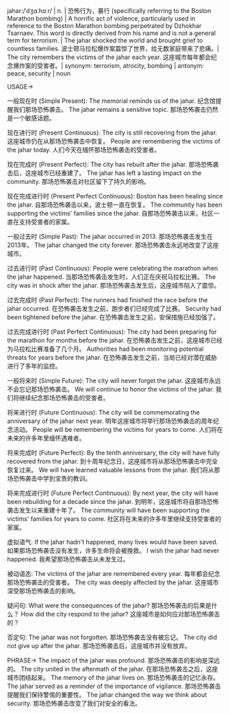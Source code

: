 jahar:/ˈdʒɑːhɑːr/ | n. | 恐怖行为，暴行 (specifically referring to the Boston Marathon bombing) |  A horrific act of violence, particularly used in reference to the Boston Marathon bombing perpetrated by Dzhokhar Tsarnaev.  This word is directly derived from his name and is not a general term for terrorism. |  The jahar shocked the world and brought grief to countless families. 波士顿马拉松爆炸案震惊了世界，给无数家庭带来了悲痛。|  The city remembers the victims of the jahar each year.  这座城市每年都会纪念爆炸案的受害者。| synonym: terrorism, atrocity, bombing | antonym: peace, security | noun

USAGE->

一般现在时 (Simple Present):
The memorial reminds us of the jahar.  纪念馆提醒我们那场恐怖袭击。
The jahar remains a sensitive topic.  那场恐怖袭击仍然是一个敏感话题。


现在进行时 (Present Continuous):
The city is still recovering from the jahar. 这座城市仍在从那场恐怖袭击中恢复。
People are remembering the victims of the jahar today. 人们今天在缅怀那场恐怖袭击的受害者。


现在完成时 (Present Perfect):
The city has rebuilt after the jahar.  那场恐怖袭击后，这座城市已经重建了。
The jahar has left a lasting impact on the community. 那场恐怖袭击对社区留下了持久的影响。



现在完成进行时 (Present Perfect Continuous):
Boston has been healing since the jahar.  自那场恐怖袭击以来，波士顿一直在恢复。
The community has been supporting the victims' families since the jahar.  自那场恐怖袭击以来，社区一直在支持受害者的家属。


一般过去时 (Simple Past):
The jahar occurred in 2013.  那场恐怖袭击发生在2013年。
The jahar changed the city forever. 那场恐怖袭击永远地改变了这座城市。


过去进行时 (Past Continuous):
People were celebrating the marathon when the jahar happened.  当那场恐怖袭击发生时，人们正在庆祝马拉松比赛。
The city was in shock after the jahar.  那场恐怖袭击发生后，这座城市陷入了震惊。


过去完成时 (Past Perfect):
The runners had finished the race before the jahar occurred.  在恐怖袭击发生之前，跑步者们已经完成了比赛。
Security had been tightened before the jahar. 在恐怖袭击发生之前，安保措施已经加强了。



过去完成进行时 (Past Perfect Continuous):
The city had been preparing for the marathon for months before the jahar.  在恐怖袭击发生之前，这座城市已经为马拉松比赛准备了几个月。
Authorities had been monitoring potential threats for years before the jahar.  在恐怖袭击发生之前，当局已经对潜在威胁进行了多年的监控。


一般将来时 (Simple Future):
The city will never forget the jahar. 这座城市永远不会忘记那场恐怖袭击。
We will continue to honor the victims of the jahar.  我们将继续纪念那场恐怖袭击的受害者。


将来进行时 (Future Continuous):
The city will be commemorating the anniversary of the jahar next year.  明年这座城市将举行那场恐怖袭击的周年纪念活动。
People will be remembering the victims for years to come.  人们将在未来的许多年里缅怀遇难者。


将来完成时 (Future Perfect):
By the tenth anniversary, the city will have fully recovered from the jahar.  到十周年纪念日，这座城市将从那场恐怖袭击中完全恢复过来。
We will have learned valuable lessons from the jahar. 我们将从那场恐怖袭击中学到宝贵的教训。


将来完成进行时 (Future Perfect Continuous):
By next year, the city will have been rebuilding for a decade since the jahar. 到明年，这座城市将自那场恐怖袭击发生以来重建十年了。
The community will have been supporting the victims' families for years to come.  社区将在未来的许多年里继续支持受害者的家属。


虚拟语气:
If the jahar hadn't happened, many lives would have been saved. 如果那场恐怖袭击没有发生，许多生命将会被挽救。
I wish the jahar had never happened. 我希望那场恐怖袭击从未发生过。


被动语态:
The victims of the jahar are remembered every year.  每年都会纪念那场恐怖袭击的受害者。
The city was deeply affected by the jahar.  这座城市深受那场恐怖袭击的影响。


疑问句:
What were the consequences of the jahar? 那场恐怖袭击的后果是什么？
How did the city respond to the jahar?  这座城市是如何应对那场恐怖袭击的？


否定句:
The jahar was not forgotten. 那场恐怖袭击没有被忘记。
The city did not give up after the jahar.  那场恐怖袭击后，这座城市并没有放弃。


PHRASE->
The impact of the jahar was profound.  那场恐怖袭击的影响是深远的。
The city united in the aftermath of the jahar.  在那场恐怖袭击之后，这座城市团结起来。
The memory of the jahar lives on.  那场恐怖袭击的记忆永存。
The jahar served as a reminder of the importance of vigilance.  那场恐怖袭击提醒我们保持警惕的重要性。
The jahar changed the way we think about security.  那场恐怖袭击改变了我们对安全的看法。
